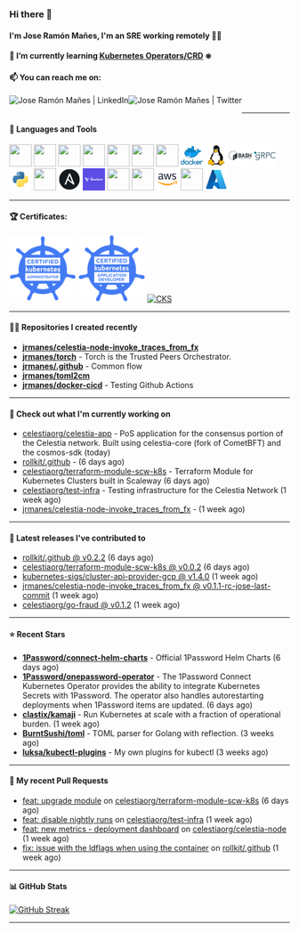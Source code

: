### Hi there 👋

#### I'm Jose Ramón Mañes, I'm an SRE working remotely 👨‍💻

####  🌱 I’m currently learning [Kubernetes Operators/CRD](https://kubernetes.io/docs/concepts/extend-kubernetes/operator/) ⎈
####  📫 You can reach me on:

<a href="https://www.linkedin.com/in/joseramonmanesblasco/"><img align="left" alt="Jose Ramón Mañes | LinkedIn" height="32" src="https://img.shields.io/badge/linkedin-%230077B5.svg?&style=for-the-badge&logo=linkedin&logoColor=white"/></a>
<a href="https://twitter.com/jrmanes_"><img align="left" alt="Jose Ramón Mañes | Twitter" height="32" src="https://img.shields.io/badge/Twitter-1DA1F2?style=for-the-badge&logo=twitter&logoColor=white"/></a>
<br/>

---

#### 🔨 Languages and Tools
<p align="left">
<code><img width="40" height="40" src="https://go.dev/blog/go-brand/Go-Logo/PNG/Go-Logo_Blue.png"></code>
<code><img width="40" height="40" src="https://www.vectorlogo.zone/logos/kubernetes/kubernetes-icon.svg"></code>
<code><img width="40" height="40" src="https://cluster-api.sigs.k8s.io/images/introduction.svg"></code>
<code><img width="40" height="40" src="https://cncf-branding.netlify.app/img/projects/argo/icon/color/argo-icon-color.png"></code>
<code><img width="40" height="40" src="https://camo.githubusercontent.com/bd5b74426b7087fe4c8568458993dfff11001c3b9f0a2483e1da43650cbe0672/68747470733a2f2f7777772e766563746f726c6f676f2e7a6f6e652f6c6f676f732f697374696f696f2f697374696f696f2d69636f6e2e737667"></code>
<code><img width="40" height="40" src="https://avatars.githubusercontent.com/u/3380462?s=200&v=4"></code>
<code><img width="40" height="40" src="https://avatars.githubusercontent.com/u/49725059?s=200&v=4"></code>
<code><img width="40" height="40" src="https://github.com/github/explore/raw/main/topics/docker/docker.png"></code>
<code><img width="40" height="40" src="https://github.com/github/explore/raw/main/topics/linux/linux.png"></code>
<code><img width="40" height="40" src="https://github.com/github/explore/raw/main/topics/bash/bash.png"></code>
<code><img width="40" height="40" src="https://raw.githubusercontent.com/github/explore/main/topics/grpc/grpc.png"></code>
<code><img width="40" height="40" src="https://raw.githubusercontent.com/github/explore/main/topics/python/python.png"></code>
<code><img width="40" height="40" src="https://miqh.gallerycdn.vsassets.io/extensions/miqh/vscode-language-rust/0.14.0/1536151476041/Microsoft.VisualStudio.Services.Icons.Default"></code>
<code><img width="40" height="40" src="https://github.com/github/explore/raw/main/topics/ansible/ansible.png"></code>
<code><img width="40" height="40" src="https://raw.githubusercontent.com/github/explore/80688e429a7d4ef2fca1e82350fe8e3517d3494d/topics/terraform/terraform.png"></code>
<code><img width="40" height="40" src="https://www.vectorlogo.zone/logos/vagrantup/vagrantup-icon.svg"></code>
<code><img width="40" height="40" src="https://avatars.githubusercontent.com/u/10203055?s=200&v=4"></code>
<code><img width="40" height="40" src="https://github.com/github/explore/raw/main/topics/aws/aws.png"></code>
<code><img width="40" height="40" src="https://www.vectorlogo.zone/logos/google_cloud/google_cloud-icon.svg"></code>
<code><img width="40" height="40" src="https://raw.githubusercontent.com/github/explore/80688e429a7d4ef2fca1e82350fe8e3517d3494d/topics/azure/azure.png"></code>
</p>

---

#### 🏆 Certificates:

<a href="https://www.credly.com/badges/bbcfc5a2-085d-4661-b385-0ce108904e8c/public_url"><img alt="CKA" width="120" height="120" src="https://raw.githubusercontent.com/cncf/artwork/master/other/cka/color/kubernetes-cka-color.png"/></a>
<a href="https://www.credly.com/badges/bbcfc5a2-085d-4661-b385-0ce108904e8c/public_url"><img alt="CKAD" width="120" height="120" src="https://raw.githubusercontent.com/cncf/artwork/master/other/ckad/color/kubernetes-ckad-color.png"/></a>
<a href="https://www.credly.com/badges/0e9bf1ef-f30d-441d-aa38-9b61252615b0/public_url"><img alt="CKS" width="120" height="120" src="https://www.cncf.io/wp-content/uploads/2020/11/kubernetes-security-specialist-logo.svg"/></a>

---

#### 👨‍💻 Repositories I created recently
- **[jrmanes/celestia-node-invoke_traces_from_fx](https://github.com/jrmanes/celestia-node-invoke_traces_from_fx)**
- **[jrmanes/torch](https://github.com/jrmanes/torch)** -  Torch is the Trusted Peers Orchestrator. 
- **[jrmanes/.github](https://github.com/jrmanes/.github)** - Common flow
- **[jrmanes/toml2cm](https://github.com/jrmanes/toml2cm)**
- **[jrmanes/docker-cicd](https://github.com/jrmanes/docker-cicd)** - Testing Github Actions

---

#### 👷 Check out what I'm currently working on


- [celestiaorg/celestia-app](https://github.com/celestiaorg/celestia-app) - PoS application for the consensus portion of the Celestia network. Built using celestia-core (fork of CometBFT) and the cosmos-sdk (today)
- [rollkit/.github](https://github.com/rollkit/.github) -  (6 days ago)
- [celestiaorg/terraform-module-scw-k8s](https://github.com/celestiaorg/terraform-module-scw-k8s) - Terraform Module for Kubernetes Clusters built in Scaleway (6 days ago)
- [celestiaorg/test-infra](https://github.com/celestiaorg/test-infra) - Testing infrastructure for the Celestia Network (1 week ago)
- [jrmanes/celestia-node-invoke_traces_from_fx](https://github.com/jrmanes/celestia-node-invoke_traces_from_fx) -  (1 week ago)

---

#### 🚀 Latest releases I've contributed to


- [rollkit/.github @ v0.2.2](https://github.com/rollkit/.github/releases/tag/v0.2.2) (6 days ago)
- [celestiaorg/terraform-module-scw-k8s @ v0.0.2](https://github.com/celestiaorg/terraform-module-scw-k8s/releases/tag/v0.0.2) (6 days ago)
- [kubernetes-sigs/cluster-api-provider-gcp @ v1.4.0](https://github.com/kubernetes-sigs/cluster-api-provider-gcp/releases/tag/v1.4.0) (1 week ago)
- [jrmanes/celestia-node-invoke_traces_from_fx @ v0.1.1-rc-jose-last-commit](https://github.com/jrmanes/celestia-node-invoke_traces_from_fx/releases/tag/v0.1.1-rc-jose-last-commit) (1 week ago)
- [celestiaorg/go-fraud @ v0.1.2](https://github.com/celestiaorg/go-fraud/releases/tag/v0.1.2) (1 week ago)

---

#### ⭐ Recent Stars


- **[1Password/connect-helm-charts](https://github.com/1Password/connect-helm-charts)** - Official 1Password Helm Charts (6 days ago)
- **[1Password/onepassword-operator](https://github.com/1Password/onepassword-operator)** - The 1Password Connect Kubernetes Operator provides the ability to integrate Kubernetes Secrets with 1Password. The operator also handles autorestarting deployments when 1Password items are updated. (6 days ago)
- **[clastix/kamaji](https://github.com/clastix/kamaji)** - Run Kubernetes at scale with a fraction of operational burden. (1 week ago)
- **[BurntSushi/toml](https://github.com/BurntSushi/toml)** - TOML parser for Golang with reflection. (3 weeks ago)
- **[luksa/kubectl-plugins](https://github.com/luksa/kubectl-plugins)** - My own plugins for kubectl (3 weeks ago)

---

#### 🔨 My recent Pull Requests


- [feat: upgrade module](https://github.com/celestiaorg/terraform-module-scw-k8s/pull/1) on [celestiaorg/terraform-module-scw-k8s](https://github.com/celestiaorg/terraform-module-scw-k8s) (6 days ago)
- [feat: disable nightly runs](https://github.com/celestiaorg/test-infra/pull/219) on [celestiaorg/test-infra](https://github.com/celestiaorg/test-infra) (1 week ago)
- [feat: new metrics - deployment dashboard](https://github.com/celestiaorg/celestia-node/pull/2464) on [celestiaorg/celestia-node](https://github.com/celestiaorg/celestia-node) (1 week ago)
- [fix: issue with the ldflags when using the container](https://github.com/rollkit/.github/pull/7) on [rollkit/.github](https://github.com/rollkit/.github) (1 week ago)

---

#### 📊 GitHub Stats

[![GitHub Streak](https://github-readme-streak-stats.herokuapp.com?user=jrmanes&theme=tokyonight&date_format=M%20j%5B%2C%20Y%5D)](https://git.io/streak-stats) 

---
